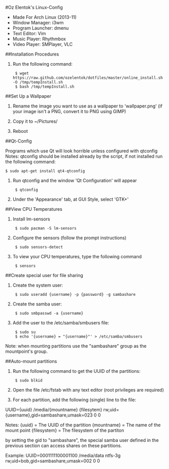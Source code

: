 #Oz Elentok's Linux-Config

- Made For Arch Linux (2013-11)
- Window Manager: i3wm
- Program Launcher: dmenu
- Text Editor: Vim
- Music Player: Rhythmbox
- Video Player: SMPlayer, VLC

##Installation Procedures

1. Run the following command:

		$ wget https://raw.github.com/ozelentok/dotfiles/master/online_install.sh -O /tmp/tempInstall.sh
		$ bash /tmp/tempInstall.sh

##Set Up a Wallpaper

1. Rename the image you want to use as a wallpaper to 'wallpaper.png'
(if your image isn't a PNG, convert it to PNG using GIMP)

2. Copy it to ~/Pictures/

3. Reboot

##Qt-Config

Programs which use Qt will look horrible unless configured with qtconfig
Notes: qtconfig should be installed already by the script, if not installed run
the following command:

	$ sudo apt-get install qt4-qtconfig

1. Run qtconfig and the window 'Qt Configuration' will appear

		$ qtconfig

2. Under the 'Appearance' tab, at GUI Style, select 'GTK+'

##View CPU Temperatures

1. Install lm-sensors

		$ sudo pacman -S lm-sensors

2. Configure the sensors (follow the prompt instructions)

		$ sudo sensors-detect

3. To view your CPU temperatures, type the following command

		$ sensors

##Create special user for file sharing

1. Create the system user:

		$ sudo useradd {username} -p {password} -g sambashare

2. Create the samba user:

		$ sudo smbpasswd -a {username}

3. Add the user to the /etc/samba/smbusers file:

		$ sudo su
		$ echo '{username} = "{username}"' > /etc/samba/smbusers

Note: when mounting partitions use the "sambashare" group as the mountpoint's group.

##Auto-mount partitions

1. Run the following command to get the UUID of the partitions:

		$ sudo blkid

2. Open the file /etc/fstab with any text editor (root privileges are required)

3. For each partition, add the following (single) line to the file:

UUID={uuid} /media/{mountname} {filesytem} rw,uid={username},gid=sambashare,umask=023 0 0

Notes:
{uuid} = The UUID of the partition
{mountname} = The name of the mount point
{filesystem} = The filesystem of the partiton

by setting the gid to "sambashare", the special samba user defined in the previous section can access shares on these partitions.

Example:
UUID=0001111100001100 /media/data ntfs-3g rw,uid=bob,gid=sambashare,umask=002 0 0
